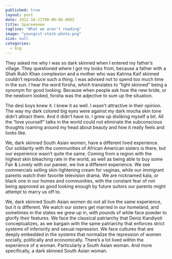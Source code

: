 ```yaml
---
published: true
layout: post
date: 2012-10-21T00:00:00.000Z
title: Spaceeeeee
tagline: "What we aren't reading"
image: "youngist-stock-photo.png"
size: null
categories: 
  - big
---
```


<div class='full-text'><p class='first-paragraph'>They asked me why I was so dark skinned when I entered my father’s village. They questioned where I got my looks from, because a father with a Shah Rukh Khan complexion and a mother who was Katrina Kaif skinned couldn’t reproduce such a thing. I was advised not to spend too much time in the sun. I hear the word forsha, which translates to “light skinned” being a synonym for good looking. Because when people ask how the new bride, or the newborn looked, forsha was the adjective to sum up the situation.</p>
<p class='article-paragraph'>The desi boys knew it. I knew it as well. I wasn’t attractive in their opinion. The way my dark colored big eyes were against my dark mocha skin tone didn’t attract them. And it didn’t have to. I grew up disliking 
myself a bit. All the “love yourself” talks in the world could not eliminate the subconscious thoughts roaming around my head about beauty and how it really feels and looks like.</p>
<p class='article-paragraph'>We, dark skinned South Asian women, have a different lived experience. Our solidarity with the communities of African American sisters is there, but our experience wasn’t quite the same. Coming from a region with the highest skin bleaching rate in the world, as well as being able to buy some Fair & Lovely with our paneer, we live a different experience. We see commercials selling skin-lightening cream for vaginas, while our immigrant parents watch their favorite television drama. We are nicknamed kala, or black one in our homes and communities, with the constant fear of not being approved as good looking enough by future suitors our parents might attempt to marry us off to. </p>
<p class='last article-paragraph'>We, dark skinned South Asian women do not all live the same experience, but it is different. We watch our sisters get married in our homeland, and sometimes in the states we grew up in, with pounds of white face powder to glorify their features. We face the classical patriarchy that Deniz Kandiyoti conceptualizes, as we bargain with the same patriarchy that enforces strict systems of inferiority and sexual repression. We face cultures that are deeply embedded in the systems that normalize the repression of women socially, politically and economically. There’s a lot lived within the experience of a woman. Particularly a South Asian woman. And more specifically, a dark skinned South Asian woman.</p></div>
